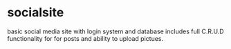 # socialsite
basic social media site with login system and database includes full C.R.U.D functionality for 
for posts and ability to upload pictues.
